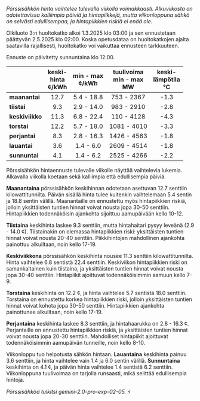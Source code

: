 *Pörssisähkön hinta vaihtelee tulevalla viikolla voimakkaasti. Alkuviikosta on odotettavissa kalliimpia päiviä ja hintapiikkejä, mutta viikonloppuna sähkö on selvästi edullisempaa, ja hintapiikkien riskiä ei enää ole.*


Olkiluoto 3:n huoltokatko alkoi 1.3.2025 klo 03:00 ja sen ennustetaan päättyvän 2.5.2025 klo 02:00. Koska opetusdataa on huoltokatkojen ajalta saatavilla rajallisesti, huoltokatko voi vaikuttaa ennusteen tarkkuuteen.

Ennuste on päivitetty sunnuntaina klo 12:00.

|   | keski-<br>hinta<br>¢/kWh | min - max<br>¢/kWh | tuulivoima<br>min - max<br>MW | keski-<br>lämpötila<br>°C |
|:-------------|:----------------:|:----------------:|:-------------:|:-------------:|
| **maanantai**  | 12.7 | 5.4 - 18.8  | 753 - 2367  | -1.3  |
| **tiistai**  | 9.3 | 2.9 - 14.0 | 983 - 2910 | -2.8 |
| **keskiviikko** | 11.3  | 6.8 - 22.4  | 110 - 4128  | -4.3  |
| **torstai** | 12.2  | 5.7 - 18.0 | 1081 - 4010  | -3.3 |
| **perjantai**  | 8.3 | 2.8 - 16.3 | 1426 - 4563  | -1.8 |
| **lauantai** | 3.6 | 1.4 - 6.0  | 2609 - 4514 | -1.8 |
| **sunnuntai** | 4.1 | 1.4 - 6.2 | 2525 - 4266  | -2.2 |

Pörssisähkön hintaennuste tulevalle viikolle näyttää vaihtelevia lukemia. Alkavalla viikolla koetaan sekä kalliimpia että edullisempia päiviä.

**Maanantaina** pörssisähkön keskihinnan odotetaan asettuvan 12.7 senttiin kilowattitunnilta. Päivän sisällä hinta tulee kuitenkin vaihtelemaan 5.4 sentin ja 18.8 sentin välillä. Maanantaille on ennustettu myös hintapiikkien riskiä, jolloin yksittäisten tuntien hinnat voivat nousta jopa 30-50 senttiin. Hintapiikkien todennäköisin ajankohta sijoittuu aamupäivään kello 10-12.

**Tiistaina** keskihinta laskee 9.3 senttiin, mutta hintahaitari pysyy leveänä (2.9 - 14.0 ¢). Tiistainakin on olemassa hintapiikkien riski: yksittäisten tuntien hinnat voivat nousta 20-40 senttiin. Piikkihintojen mahdollinen ajankohta painottuu alkuiltaan, noin kello 17-19.

**Keskiviikkona** pörssisähkön keskihinta nousee 11.3 senttiin kilowattitunnilta. Hinta vaihtelee 6.8 sentistä 22.4 senttiin. Keskiviikon hintapiikkien riski on samankaltainen kuin tiistaina, ja yksittäisten tuntien hinnat voivat nousta jopa 30-40 senttiin. Hintapiikit ajoittuvat todennäköisimmin aamuun kello 7-9.

**Torstaina** keskihinta on 12.2 ¢, ja hinta vaihtelee 5.7 sentistä 18.0 senttiin. Torstaina on ennustettu korkea hintapiikkien riski, jolloin yksittäisten tuntien hinnat voivat kohota jopa 30-50 senttiin. Hintapiikkien ajankohta painottunee alkuiltaan, noin kello 17-19.

**Perjantaina** keskihinta laskee 8.3 senttiin, ja hintahaarukka on 2.8 - 16.3 ¢. Perjantaille on ennustettu hintapiikkien riskiä, ja yksittäisten tuntien hinnat voivat nousta jopa 20-30 senttiin. Mahdolliset hintapiikit ajoittuvat todennäköisimmin aamupäivän tunneille, noin kello 8-10.

Viikonloppu tuo helpotusta sähkön hintaan. **Lauantaina** keskihinta painuu 3.6 senttiin, ja hinta vaihtelee vain 1.4 ja 6.0 sentin välillä. **Sunnuntaina** keskihinta on 4.1 ¢, ja päivän hinta vaihtelee 1.4 sentistä 6.2 senttiin. Viikonloppuna tuulivoimaa on tarjolla runsaasti, mikä selittää edullisempia hintoja.

*Pörssisähköä tulkitsi gemini-2.0-pro-exp-02-05.* ⚡️

